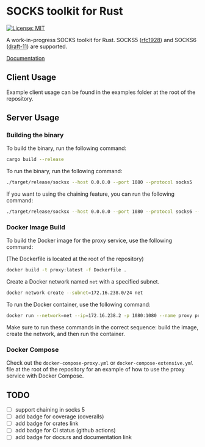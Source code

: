 # SOCKS toolkit for Rust
[![License: MIT](https://img.shields.io/github/license/onnovalkering/socksx.svg)](https://github.com/onnovalkering/socksx/blob/master/LICENSE)

A work-in-progress SOCKS toolkit for Rust. SOCKS5 ([rfc1928](https://tools.ietf.org/html/rfc1928)) and SOCKS6 ([draft-11](https://tools.ietf.org/html/draft-olteanu-intarea-socks-6-11)) are supported.

[Documentation](https://docs.rs/socksx/latest)

## Client Usage
Example client usage can be found in the examples folder at the root of the repository.

## Server Usage
### Building the binary
To build the binary, run the following command:
```bash
cargo build --release
```

To run the binary, run the following command:
```bash
./target/release/socksx --host 0.0.0.0 --port 1080 --protocol socks5
```

If you want to using the chaining feature, you can run the following command:
```bash
./target/release/socksx --host 0.0.0.0 --port 1080 --protocol socks6 --chain socks6://145.10.0.1:1080
```

### Docker Image Build

To build the Docker image for the proxy service, use the following command:

(The Dockerfile is located at the root of the repository)
```bash
docker build -t proxy:latest -f Dockerfile .
```

Create a Docker network named `net` with a specified subnet.

```bash
docker network create --subnet=172.16.238.0/24 net
```

To run the Docker container, use the following command:

```bash
docker run --network=net --ip=172.16.238.2 -p 1080:1080 --name proxy proxy:latest --host 0.0.0.0 --port 1080
```

Make sure to run these commands in the correct sequence: build the image, create the network, and then run the container.

### Docker Compose
Check out the `docker-compose-proxy.yml` or `docker-compose-extensive.yml` file at the root of the repository for an example of how to use the proxy service with Docker Compose.



## TODO
- [ ] support chaining in socks 5
- [ ] add badge for coverage (coveralls)
- [ ] add badge for crates link 
- [ ] add badge for CI status (github actions)
- [ ] add badge for docs.rs and documentation link
